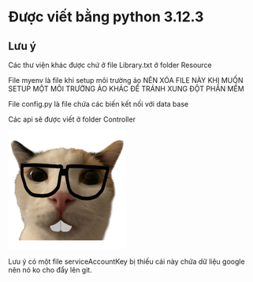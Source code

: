 # Được viết bằng python 3.12.3


## Lưu ý
Các thư viện khác được chứ ở file Library.txt ở folder Resource

File myenv là file khi setup môi trường ảo NÊN XÓA FILE NÀY KHI MUỐN SETUP MỘT MÔI TRƯỜNG ẢO KHÁC ĐỂ TRÁNH XUNG ĐỘT PHẦN MỀM

File config.py là file chứa các biến kết nối với data base

Các api sẽ được viết ở folder Controller

![example](Asset/pic.png)

Lưu ý có một file serviceAccountKey bị thiếu cái này chứa dữ liệu google nên nó ko cho đẩy lên git.
